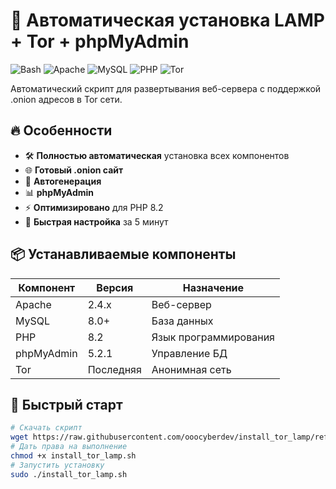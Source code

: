 # 🚀 Автоматическая установка LAMP + Tor + phpMyAdmin

![Bash](https://img.shields.io/badge/-Bash-4EAA25?logo=gnu-bash&logoColor=white)
![Apache](https://img.shields.io/badge/-Apache-D22128?logo=apache&logoColor=white)
![MySQL](https://img.shields.io/badge/-MySQL-4479A1?logo=mysql&logoColor=white)
![PHP](https://img.shields.io/badge/-PHP-777BB4?logo=php&logoColor=white)
![Tor](https://img.shields.io/badge/-Tor-7D4698?logo=tor-project&logoColor=white)

Автоматический скрипт для развертывания веб-сервера с поддержкой .onion адресов в Tor сети.

## 🔥 Особенности

- 🛠️ **Полностью автоматическая** установка всех компонентов
- 🌐 **Готовый .onion сайт** 
- 🔐 **Автогенерация** 
- 📊 **phpMyAdmin** 
- ⚡ **Оптимизировано** для PHP 8.2
- 🚀 **Быстрая настройка** за 5 минут

## 📦 Устанавливаемые компоненты

| Компонент       | Версия       | Назначение          |
|----------------|-------------|--------------------|
| Apache         | 2.4.x       | Веб-сервер         |
| MySQL          | 8.0+        | База данных        |
| PHP            | 8.2         | Язык программирования |
| phpMyAdmin     | 5.2.1       | Управление БД      |
| Tor            | Последняя   | Анонимная сеть     |

## 🚀 Быстрый старт

```bash 
# Скачать скрипт
wget https://raw.githubusercontent.com/ooocyberdev/install_tor_lamp/refs/heads/main/install_tor_lamp.sh
# Дать права на выполнение
chmod +x install_tor_lamp.sh
# Запустить установку
sudo ./install_tor_lamp.sh
